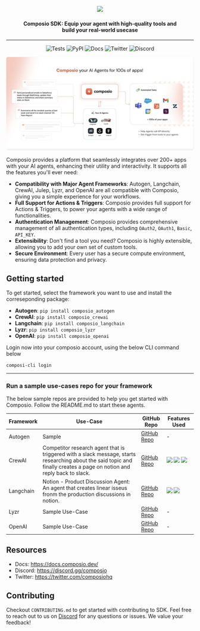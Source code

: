 
<p align="center">
  <img src="https://mintlify.s3-us-west-1.amazonaws.com/composio-27/logo/dark.svg" width="200"/>
  <h4 align="center">Composio SDK: Equip your agent with high-quality tools and <br/>build your real-world usecase</h4>
  <hr/>
  <p align="center">
    <img alt="Tests" src="https://github.com/SamparkAI/composio_sdk/actions/workflows/common.yml/badge.svg">
  <img alt="PyPI" src="https://img.shields.io/pypi/v/composio_core?label=Latest">
    <img alt="Docs" src="https://img.shields.io/badge/Docs-Live-blue">
    <img alt="Twitter" src="https://img.shields.io/twitter/url?url=https%3A%2F%2Ftwitter.com%2Fcomposiohq&label=Follow us">
    <img alt="Discord" src="https://img.shields.io/discord/1170785031560646836?label=Discord">
    </p>
</p>


<img alt="Illustraion" src="./illustration.png" style="border-radius: 5px"/>

Composio provides a platform that seamlessly integrates over 200+ apps with your AI agents, enhancing their utility and interactivity. It supports all the features you'll ever need:

- **Compatibility with Major Agent Frameworks**: Autogen, Langchain, CrewAI, Julep, Lyzr, and OpenAI are all compatible with Composio, giving you a simple experience for your workflows.
- **Full Support for Actions & Triggers**: Composio provides full support for Actions & Triggers, to power your agents with a wide range of functionalities.
- **Authentication Management**: Composio provides comprehensive management of all authentication types, including `OAuth2`, `OAuth1`, `Basic`, `API_KEY`.
- **Extensibility**: Don't find a tool you need? Composio is highly extensible, allowing you to add your own set of custom tools.
- **Secure Environment**: Every user has a secure compute environment, ensuring data protection and privacy.

## Getting started
 To get started, select the framework you want to use and install the correseponding package:
- **Autogen**: `pip install composio_autogen`
- **CrewAI**: `pip install composio_crewai`
- **Langchain**: `pip install composio_langchain`
- **Lyzr**: `pip install composio_lyzr`
- **OpenAI**: `pip install composio_openai`

Login now into your composio account, using the  below CLI command below
```shell 
composi-cli login
```

<hr/>

### Run a sample use-cases repo for your framework
The below sample repos are provided to help you get started with Composio. Follow the README.md to start these agents.

| Framework | Use-Case | GitHub Repo | Features Used |
| --- | --- | --- | --- |
| Autogen | Sample  | [GitHub Repo](https://github.com/username/repo) | - |
| CrewAI | Competitor research agent that is triggered with a slack message, starts researching about the said topic and  finally creates a page on notion and reply back to slack. | [GitHub Repo](https://github.com/username/repo) | ![](https://img.shields.io/badge/triggers-8A2BE2) ![](https://img.shields.io/badge/actions-8A2BE2) ![](https://img.shields.io/badge/auth-8A2BE2)
| Langchain | Notion - Product Discussion Agent: An agent that creates linear isseus fronm the production discussions in notion. | [GitHub Repo](https://github.com/username/repo) | ![](https://img.shields.io/badge/actions-8A2BE2) ![](https://img.shields.io/badge/auth-8A2BE2)
| Lyzr | Sample Use-Case | [GitHub Repo](https://github.com/username/repo) | - |
| OpenAI | Sample Use-Case | [GitHub Repo](https://github.com/username/repo) | - |

## Resources
- Docs: https://docs.composio.dev/
- Discord: https://discord.gg/composio
- Twitter: https://twitter.com/composiohq

## Contributing
Checkout `CONTRIBUTING.md` to get started with contributing to SDK. Feel free to reach out to us on [Discord](https://discord.gg/composio) for any questions or issues. We value your feedback!
